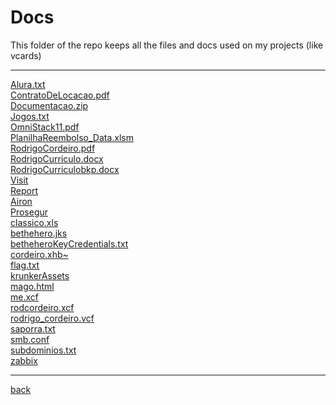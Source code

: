# Docs
This folder of the repo keeps all the files and docs used on my projects (like vcards)

---------------------------
[Alura.txt](Alura.txt)<br>
[ContratoDeLocacao.pdf](ContratoDeLocacao.pdf)<br>
[Documentacao.zip](Documentacao.zip)<br>
[Jogos.txt](Jogos.txt)<br>
[OmniStack11.pdf](OmniStack11.pdf)<br>
[PlanilhaReembolso_Data.xlsm](PlanilhaReembolso_Data.xlsm)<br>
[RodrigoCordeiro.pdf](RodrigoCordeiro.pdf)<br>
[RodrigoCurriculo.docx](RodrigoCurriculo.docx)<br>
[RodrigoCurriculobkp.docx](RodrigoCurriculobkp.docx)<br>
[Visit](Visit)<br>
[Report](Report)<br>
[Airon](Airon)<br>
[Prosegur](Prosegur)<br>
[classico.xls](classico.xls)<br>
[bethehero.jks](bethehero.jks)<br>
[betheheroKeyCredentials.txt](betheheroKeyCredentials.txt)<br>
[cordeiro.xhb~](cordeiro.xhb~)<br>
[flag.txt](flag.txt)<br>
[krunkerAssets](krunkerAssets)<br>
[mago.html](mago.html)<br>
[me.xcf](me.xcf)<br>
[rodcordeiro.xcf](rodcordeiro.xcf)<br>
[rodrigo_cordeiro.vcf](rodrigo_cordeiro.vcf)<br>
[saporra.txt](saporra.txt)<br>
[smb.conf](smb.conf)<br>
[subdominios.txt](subdominios.txt)<br>
[zabbix](zabbix)<br>

---------------------------

[back](../)
